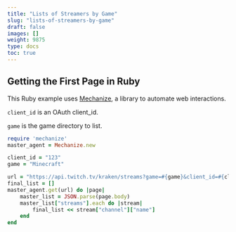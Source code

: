 ```yaml
---
title: "Lists of Streamers by Game"
slug: "lists-of-streamers-by-game"
draft: false
images: []
weight: 9875
type: docs
toc: true
---
```


## Getting the First Page in Ruby
This Ruby example uses [Mechanize][mechanize], a library to automate web interactions.

`client_id` is an OAuth client_id.

`game` is the game directory to list.

[mechanize]: https://github.com/sparklemotion/mechanize

```ruby
require 'mechanize'
master_agent = Mechanize.new

client_id = "123"
game = "Minecraft"

url = "https://api.twitch.tv/kraken/streams?game=#{game}&client_id=#{client_id}"
final_list = []
master_agent.get(url) do |page|
    master_list = JSON.parse(page.body)
    master_list["streams"].each do |stream|
        final_list << stream["channel"]["name"]
    end
end
```

